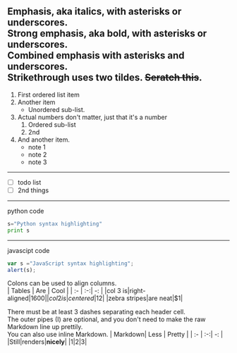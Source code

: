 Emphasis, aka italics, with asterisks or underscores.  
Strong emphasis, aka bold, with **asterisks** or **underscores**.  
Combined emphasis with **asterisks and underscores**.  
Strikethrough uses two tildes. ~~Seratch this~~.
---
1. First ordered list item
2. Another item  
   * Unordered sub-list.
3. Actual numbers don't matter, just that it's a number  
   1. Ordered sub-list  
   2. 2nd  
4. And another item.  
   * note 1  
   * note 2   
   * note 3  
---
- [ ] todo list
- [ ] 2nd things
---
python code
```py
s="Python syntax highlighting" 
print s
```
---
javascipt code
```js
var s ="JavaScript syntax highlighting";
alert(s);
```
Colons can be used to align columns.  
| Tables | Are | Cool |
| :- | :-:| -: |
|col 3 is|right-aligned|$1600|
|col 2 is|centered|$12|
|zebra stripes|are neat|$1|

There must be at least 3 dashes separating each header cell.  
The outer pipes (I) are optional, and you don't need to make the raw Markdown line up prettily.  
You can also use inline Markdown.
| Markdown| Less | Pretty |
| :- | :-:| -: |
|Still|renders|**nicely**|
|1|2|3|
